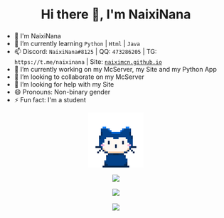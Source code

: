 <h1 align="center">Hi there 👋, I'm NaixiNana</h1>
<h3 align="center"></h3>

- 🦄 I'm NaixiNana
- 🌱 I’m currently learning `Python` | `Html` | `Java`
- 📫 Discord: `NaixiNana#8125` | QQ: `473286205` | TG: `https://t.me/naixinana` | Site: [`naiximcn.github.io`](https://naiximcn.github.io)
- 🔭 I’m currently working on my McServer, my Site and my Python App
- 👯 I’m looking to collaborate on my McServer
- 🤔 I’m looking for help with my Site
- 😄 Pronouns: Non-binary gender
- ⚡ Fun fact: I'm a student

<p align="center"><img align="center" src="/github.gif"></p>

<p align="center"><img align="center" src="https://github-readme-stats.vercel.app/api?username=naiximcn"></p>

<p align="center"><img align="center" src="https://api.56lx.cn/api/netcard/api.php"></p>

<p align="center"><img align="center" src="https://count.getloli.com/get/@naiximcn"></p>

<!--
**naiximcn/naiximcn** is a ✨ _special_ ✨ repository because its `README.md` (this file) appears on your GitHub profile.

Here are some ideas to get you started:

- 🔭 I’m currently working on ...
- 🌱 I’m currently learning ...
- 👯 I’m looking to collaborate on ...
- 🤔 I’m looking for help with ...
- 💬 Ask me about ...
- 📫 How to reach me: ...
- 😄 Pronouns: ...
- ⚡ Fun fact: ...
-->
